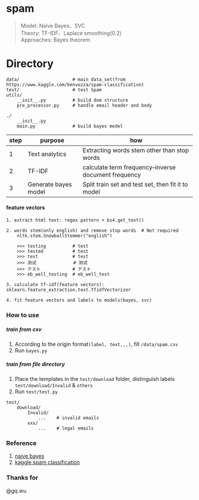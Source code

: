 # spam
> Model: Naive Bayes、SVC<br>
> Theory: TF-IDF、Laplace smoothing(0.2)<br>
> Approaches: Bayes theorem

# Directory
```
data/                    # main data_set(from https://www.kaggle.com/benvozza/spam-classification)
test/                    # test Spam
utils/
    __init__.py          # build dom structure
    pre_processor.py     # handle email header and body

./
    __init__.py
    main.py              # build bayes model
```

step|purpose|how
---|---|---
1|Text analytics|Extracting words stem other than stop words
2|TF-IDF|calculate term frequency–inverse document frequency
3|Generate bayes model|Split train set and test set, then fit it to model

#### feature vectors
```
1. extract html text: regex pattern + bs4.get_text()

2. words stem(only english) and remove stop words  # Not required
    nltk.stem.SnowballStemmer("english")

    >>> testing          # test
    >>> tested           # test
    >>> test             # test
    >>> 测试              # 测试
    >>> テスト            # テスト
    >>> eb_well_testing  # eb_well_test

3. calculate tf-idf(feature vectors): sklearn.feature_extraction.text.TfidfVectorizer

4. fit feature vectors and labels to models(bayes, svc)
```

### How to use
##### train from csv
1. According to the origin format`(label, text,,,)`, fill `/data/spam.csv`
2. Run `bayes.py`

##### train from file directory
1. Place the templates in the `test/download` folder, distinguish labels `test/download/Invalid` & `others`
2. Run `test/test.py`
```
test/
    download/
        Invalid/
            ...    # invalid emails
        xxx/
            ...    # legal emails
```

### Reference
1. [naive bayes](https://scikit-learn.org/stable/modules/naive_bayes.html#multinomial-naive-bayes)
2. [kaggle spam classification](https://www.kaggle.com/benvozza/spam-classification)

### Thanks for
@gq.wu
